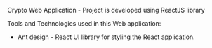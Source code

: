 Crypto Web Application 
    - Project is developed using ReactJS library
    
Tools and Technologies used in this Web application:
* Ant design - React UI library for styling the React application.
